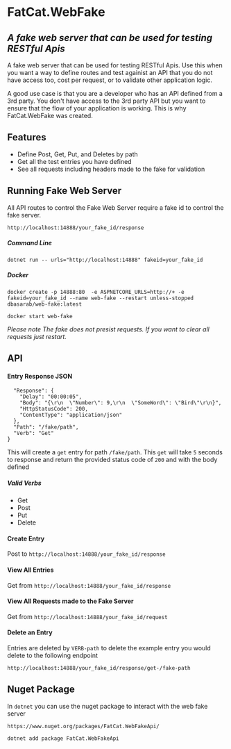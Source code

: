 # FatCat.WebFake
## _A fake web server that can be used for testing RESTful Apis_

A fake web server that can be used for testing RESTful Apis.  Use this when you want a way to define routes and test againist an API that you do not have access too, cost per request, or to validate other application logic.

A good use case is that you are a developer who has an API defined from a 3rd party.  You don't have access to the 3rd party API but you want to ensure that the flow of your application is working.   This is why FatCat.WebFake was created.

## Features
- Define Post, Get, Put, and Deletes by path
- Get all the test entries you have defined
- See all requests including headers made to the fake for validation

## Running Fake Web Server

All API routes to control the Fake Web Server require a fake id to control the  fake server.

`http://localhost:14888/your_fake_id/response`

##### Command Line

```
dotnet run -- urls="http://localhost:14888" fakeid=your_fake_id
```

##### Docker

```
docker create -p 14888:80  -e ASPNETCORE_URLS=http://+ -e fakeid=your_fake_id --name web-fake --restart unless-stopped dbasarab/web-fake:latest

docker start web-fake
```

_Please note The fake does not presist requests.  If you want to clear all requests just restart._

## API

#### Entry Response JSON

```{
  "Response": {
    "Delay": "00:00:05",
    "Body": "{\r\n  \"Number\": 9,\r\n  \"SomeWord\": \"Bird\"\r\n}",
    "HttpStatusCode": 200,
    "ContentType": "application/json"
  },
  "Path": "/fake/path",
  "Verb": "Get"
}
```

This will create a `get` entry for path `/fake/path`.  This `get` will take `5` seconds to response and return the provided status code of `200` and with the body defined

##### Valid Verbs
- Get
- Post
- Put
- Delete

#### Create Entry

Post to `http://localhost:14888/your_fake_id/response`

#### View All Entries

Get from `http://localhost:14888/your_fake_id/response`

#### View All Requests made to the Fake Server

Get from `http://localhost:14888/your_fake_id/request`

#### Delete an Entry

Entries are deleted by `VERB-path`  to delete the example entry you would delete to the following endpoint

`http://localhost:14888/your_fake_id/response/get-/fake-path`

## Nuget Package

In `dotnet` you can use the nuget package to interact with the web fake server

`https://www.nuget.org/packages/FatCat.WebFakeApi/`

```
dotnet add package FatCat.WebFakeApi
```